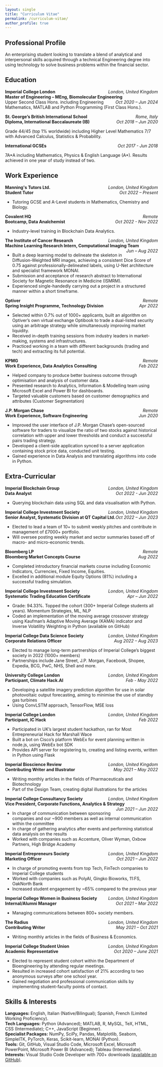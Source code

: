```yaml
---
layout: single
title: "Curriculum Vitae"
permalink: /curriculum-vitae/
author_profile: true
---
```


## Professional Profile
An enterprising student looking to translate a blend of analytical and interpersonal skills acquired through a technical Engineering degree into using technology to solve business problems within the financial sector. 

## Education 
<p> 
  <span style="float:left;font-weight:bold;"> Imperial College London </span> <span style="float:right;font-style:italic;"> London, United Kingdom </span> <br>  
  <span style="float:left;font-weight:bold;"> Master of Engineering – MEng, Biomolecular Engineering </span> <span style="float:right;font-style:italic;"> Oct 2020 – Jun 2024 </span>
</p>  
Upper Second Class Hons. including Engineering Mathematics, MATLAB and Python Programming (First Class Hons.).  

<p> 
  <span style="float:left;font-weight:bold;"> St. George’s British International School </span> <span style="float:right;font-style:italic;"> Rome, Italy </span> <br>  
  <span style="float:left;font-weight:bold;"> Diploma, International Baccalaureate (IB) </span> <span style="float:right;font-style:italic;"> Oct 2018 – Jun 2020 </span> <br>
</p>

Grade 44/45 (top 1% worldwide) including Higher Level Mathematics 7/7 with Advanced Calculus, Statistics & Probability.  

<p> 
  <span style="float:left;font-weight:bold;"> International GCSEs </span> <span style="float:right;font-style:italic;"> Oct 2017 - Jun 2018 </span> <br>  
</p>

7A\*A including Mathematics, Physics & English Language (A\*). Results achieved in one year of study instead of two. 

## Work Experience 
<p> 
  <span style="float:left;font-weight:bold;"> Manning's Tutors Ltd. </span> <span style="float:right;font-style:italic;"> London, United Kingdom </span> <br>  
  <span style="float:left;font-weight:bold;"> Student Tutor </span> <span style="float:right;font-style:italic;"> Oct 2022 – Present </span> <br>
</p>

* Tutoring GCSE and A-Level students in Mathematics, Chemistry and Biology.

<p> 
  <span style="float:left;font-weight:bold;"> Covalent HQ </span> <span style="float:right;font-style:italic;"> Remote </span> <br>  
  <span style="float:left;font-weight:bold;"> Bootcamp, Data Analchemist </span> <span style="float:right;font-style:italic;"> Oct 2022 - Nov 2022 </span> <br>
</p>

* Industry-level training in Blockchain Data Analytics.

<p> 
  <span style="float:left;font-weight:bold;"> The Institute of Cancer Research </span> <span style="float:right;font-style:italic;"> London, United Kingdom </span> <br>  
  <span style="float:left;font-weight:bold;"> Machine Learning Research Intern, Computational Imaging Team </span> <span style="float:right;font-style:italic;"> Jun – Aug 2022 </span> <br>
</p>

* Built a deep learning model to delineate the skeleton in Diffusion-Weighted MRI images, achieving a consistent Dice Score of 0.75 against professionally-delineated labels, using U-Net architecture and specialist framework MONAI. 
* Submission and acceptance of research abstract to International Society for Magnetic Resonance in Medicine (ISMRM).
* Experienced single-handedly carrying out a project in a structured manner within a short timeframe. 

<p> 
  <span style="float:left;font-weight:bold;"> Optiver </span> <span style="float:right;font-style:italic;"> Remote </span> <br>  
  <span style="float:left;font-weight:bold;"> Spring Insight Programme, Technology Division </span> <span style="float:right;font-style:italic;"> Apr 2022 </span> <br>
</p>

* Selected within 0.7% out of 1000+ applicants, built an algorithm on Optiver’s own virtual exchange Optibook to trade a dual-listed security using an arbitrage strategy while simultaneously improving market liquidity. 
* Received in-depth training sessions from industry leaders in market-making, systems and infrastructures. 
* Practiced working in a team with different backgrounds (trading and tech) and extracting its full potential. 

<p> 
  <span style="float:left;font-weight:bold;"> KPMG </span> <span style="float:right;font-style:italic;"> Remote </span> <br>  
  <span style="float:left;font-weight:bold;"> Work Experience, Data Analytics Consulting </span> <span style="float:right;font-style:italic;"> Feb 2022 </span> <br>
</p>

* Helped company to produce better business outcome through optimisation and analysis of customer data.
* Presented research to Analytics, Information & Modelling team using Microsoft Excel and Power BI for dashboards.
* Targeted valuable customers based on customer demographics and attributes (Customer Segmentation) 

<p> 
  <span style="float:left;font-weight:bold;"> J.P. Morgan Chase </span> <span style="float:right;font-style:italic;"> Remote </span> <br>  
  <span style="float:left;font-weight:bold;"> Work Experience, Software Engineering </span> <span style="float:right;font-style:italic;"> Jun 2020 </span> <br>
</p>

* Improved the user interface of J.P. Morgan Chase’s open-sourced software for traders to visualize the ratio of two stocks against historical correlation with upper and lower thresholds and conduct a successful pairs trading strategy. 
* Developed a client-side application synced to a server application containing stock price data, conducted unit testing. 
* Gained experience in Data Analysis and translating algorithms into code in Python.

## Extra-Curricular
<p> 
  <span style="float:left;font-weight:bold;"> Imperial Blockchain Group </span> <span style="float:right;font-style:italic;"> London, United Kingdom </span> <br>  
  <span style="float:left;font-weight:bold;"> Data Analyst </span> <span style="float:right;font-style:italic;"> Oct 2022 - Jun 2022 </span> <br>
</p>

* Querying blockchain data using SQL and data visualisation with Python.

<p> 
  <span style="float:left;font-weight:bold;"> Imperial College Investment Society </span> <span style="float:right;font-style:italic;"> London, United Kingdom </span> <br>  
  <span style="float:left;font-weight:bold;"> Senior Analyst, Systematic Division at QT Capital Ltd. </span> <span style="float:right;font-style:italic;"> Oct 2022 – Jun 2023 </span> <br>
</p>

* Elected to lead a team of 10+ to submit weekly pitches and contribute in management of £7000+ portfolio.
* Will oversee posting weekly market and sector summaries based off of macro- and micro-economic trends. 

<p> 
  <span style="float:left;font-weight:bold;"> Bloomberg LP </span> <span style="float:right;font-style:italic;"> Remote </span> <br>  
  <span style="float:left;font-weight:bold;"> Bloomberg Market Concepts Course </span> <span style="float:right;font-style:italic;"> Aug 2022 </span> <br>
</p>

* Completed introductory financial markets course including Economic Indicators, Currencies, Fixed Income, Equities. 
* Excelled in additional module Equity Options (81%) including a successful trading simulation. 

<p>  
  <span style="float:left;font-weight:bold;"> Imperial College Investment Society </span> <span style="float:right;font-style:italic;"> London, United Kingdom </span> <br>  
  <span style="float:left;font-weight:bold;"> Systematic Trading Education Certificate </span> <span style="float:right;font-style:italic;"> Apr – Jun 2022 </span> <br>
</p>

* Grade: 94.33%. Topped the cohort (300+ Imperial College students all years). Momentum Strategies, ML, NLP 
* Coded an implementation of the moving average crossover strategy using Kaufman’s Adaptive Moving Average (KAMA) indicator and Inverse Volatility Weighting in Python (available on GitHub)

<p> 
  <span style="float:left;font-weight:bold;"> Imperial College Data Science Society </span> <span style="float:right;font-style:italic;"> London, United Kingdom </span> <br>  
  <span style="float:left;font-weight:bold;"> Corporate Relations Officer </span> <span style="float:right;font-style:italic;"> Aug 2022 – Aug 2023 </span> <br>
</p>

* Elected to manage long-term partnerships of Imperial College’s biggest society in 2022 (1000+ members)
* Partnerships include Jane Street, J.P. Morgan, Facebook, Shopee, Expedia, BCG, PwC, NHS, Shell and more.

<p> 
  <span style="float:left;font-weight:bold;"> University College London </span> <span style="float:right;font-style:italic;"> London, United Kingdom </span> <br>  
  <span style="float:left;font-weight:bold;"> Participant, Climate Hack.AI </span> <span style="float:right;font-style:italic;"> Feb - May 2022 </span> <br>
</p>

* Developing a satellite imagery prediction algorithm for use in solar photovoltaic output forecasting, aiming to minimise the use of standby gas turbines 
* Using ConvLSTM approach, TensorFlow, MSE loss 

<p> 
  <span style="float:left;font-weight:bold;"> Imperial College London </span> <span style="float:right;font-style:italic;"> London, United Kingdom </span> <br>  
  <span style="float:left;font-weight:bold;"> Participant, IC Hack </span> <span style="float:right;font-style:italic;"> Feb 2022 </span> <br>
</p>

* Participated in UK’s largest student hackathon, ran for Most Entrepreneurial Hack for Marshall Wace 
* Built a bot on Cisco’s platform WebEx for event planning written in node.js, using WebEx bot SDK 
* Provides API server for registering to, creating and listing events, written in Python using Flask 

<p> 
  <span style="float:left;font-weight:bold;"> Imperial Bioscience Review </span> <span style="float:right;font-style:italic;"> London, United Kingdom </span> <br>  
  <span style="float:left;font-weight:bold;"> Contributing Writer and Illustrator </span> <span style="float:right;font-style:italic;"> May 2021 – May 2022 </span> <br>
</p>

* Writing monthly articles in the fields of Pharmaceuticals and Biotechnology
* Part of the Design Team, creating digital illustrations for the articles

<p> 
  <span style="float:left;font-weight:bold;"> Imperial College Consultancy Society </span> <span style="float:right;font-style:italic;"> London, United Kingdom </span> <br>  
  <span style="float:left;font-weight:bold;"> Vice President, Corporate Functions, Analytics & Strategy </span> <span style="float:right;font-style:italic;"> Jun 2021 – Jun 2022 </span> <br>
</p>

* In charge of communication between sponsoring companies and our ~900 members as well as internal communication within the committee 
* In charge of gathering analytics after events and performing statistical data analysis on the results 
* Worked with companies such as Accenture, Oliver Wyman, Oxbow Partners, High Bridge Academy

<p> 
  <span style="float:left;font-weight:bold;"> Imperial Entrepreneurs Society </span> <span style="float:right;font-style:italic;"> London, United Kingdom </span> <br>  
  <span style="float:left;font-weight:bold;"> Marketing Officer </span> <span style="float:right;font-style:italic;"> Oct 2021 – Jun 2022 </span> <br>
</p>

* In charge of promoting events from top Tech, FinTech companies to Imperial College students 
* Worked with companies such as PolyAI, Gingko Bioworks, 11:FS, OakNorth Bank 
* Increased student engagement by ~65% compared to the previous year 

<p> 
  <span style="float:left;font-weight:bold;"> Imperial College Women in Business Society </span> <span style="float:right;font-style:italic;"> London, United Kingdom </span> <br>  
  <span style="float:left;font-weight:bold;"> Internal/Alumni Manager </span> <span style="float:right;font-style:italic;"> Oct 2021 – Mar 2022 </span> <br>
</p>

* Managing communications between 800+ society members.

<p> 
  <span style="float:left;font-weight:bold;"> The Radius </span> <span style="float:right;font-style:italic;"> London, United Kingdom </span> <br>  
  <span style="float:left;font-weight:bold;"> Contributing Writer </span> <span style="float:right;font-style:italic;"> May 2021 – Oct 2021 </span> <br>
</p>

* Writing monthly articles in the fields of Business & Economics.

<p> 
  <span style="float:left;font-weight:bold;"> Imperial College Student Union </span> <span style="float:right;font-style:italic;"> London, United Kingdom </span> <br>  
  <span style="float:left;font-weight:bold;"> Academic Representative </span> <span style="float:right;font-style:italic;"> Oct 2020 – June 2021 </span> <br>
</p>
 
* Elected to represent student cohort within the Department of Bioengineering by attending regular meetings. 
* Resulted in increased cohort satisfaction of 21% according to two anonymous surveys after one school year. 
* Gained negotiation and professional communication skills by implementing student-faculty points of contact. 

## Skills & Interests  
**Languages:** English, Italian (Native/Bilingual); Spanish, French (Limited Working Proficiency).  
**Tech Languages:** Python (Advanced); MATLAB, R, MySQL, TeX, HTML, CSS (Intermediate); C++, JavaScript (Beginner).    
**Specialist Packages:** NumPy, SciPy, Pandas, Matplotlib, Seaborn, SimpleITK, PyTorch, Keras, Scikit-learn, MONAI (Python).  
**Tools:** Git, GitHub, Visual Studio Code, Microsoft Excel, Microsoft PowerPoint, Microsoft Power BI (Advanced); Tableau (Intermediate).  
**Interests:** Visual Studio Code Developer with 700+ downloads [(available on GitHub)](https://github.com/martina-torce/vscode-theme-dp).
